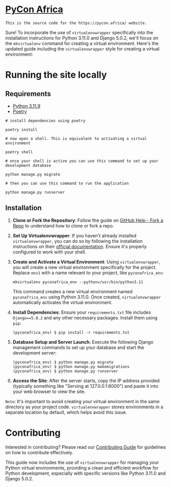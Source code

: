 # [PyCon Africa](https://pycon.africa/)

    This is the source code for the https://pycon.africa/ website.

Sure! To incorporate the use of `virtualenvwrapper` specifically into the installation instructions for Python 3.11.0 and Django 5.0.2, we'll focus on the `mkvirtualenv` command for creating a virtual environment. Here's the updated guide including the `virtualenvwrapper` style for creating a virtual environment:

# Running the site locally

## Requirements


* [Python 3.11.9](https://python.org)
* [Poetry](https://python-poetry.org/)



```
# install dependencies using poetry 

poetry install 

# now open a shell. This is equivalent to activating a virtual environment

poetry shell

# once your shell is active you can use this command to set up your development database

python manage.py migrate 

# then you can use this command to run the application

python manage.py runserver
```

## Installation

1. **Clone or Fork the Repository**: Follow the guide on [GitHub Help - Fork a Repo](https://help.github.com/articles/fork-a-repo) to understand how to clone or fork a repo.

2. **Set Up Virtualenvwrapper**: If you haven't already installed `virtualenvwrapper`, you can do so by following the installation instructions on their [official documentation](https://virtualenvwrapper.readthedocs.io). Ensure it's properly configured to work with your shell.

3. **Create and Activate a Virtual Environment**: Using `virtualenvwrapper`, you will create a new virtual environment specifically for the project. Replace `env1` with a name relevant to your project, like `pyconafrica_env`:

   ```
   mkvirtualenv pyconafrica_env --python=/usr/bin/python3.11
   ```

   This command creates a new virtual environment named `pyconafrica_env` using Python 3.11.0. Once created, `virtualenvwrapper` automatically activates the virtual environment.

4. **Install Dependencies**: Ensure your `requirements.txt` file includes `Django==5.0.2` and any other necessary packages. Install them using `pip`:

   ```
   (pyconafrica_env) $ pip install -r requirements.txt
   ```

5. **Database Setup and Server Launch**: Execute the following Django management commands to set up your database and start the development server:

   ```
   (pyconafrica_env) $ python manage.py migrate
   (pyconafrica_env) $ python manage.py makemigrations
   (pyconafrica_env) $ python manage.py runserver
   ```

6. **Access the Site**: After the server starts, copy the IP address provided (typically something like "Serving at 127.0.0.1:8000") and paste it into your web browser to view the site.

`Note`: It's important to avoid creating your virtual environment in the same directory as your project code. `virtualenvwrapper` stores environments in a separate location by default, which helps avoid this issue.

# Contributing

Interested in contributing? Please read our [Contributing Guide](./CONTRIBUTING.md) for guidelines on how to contribute effectively.

This guide now includes the use of `virtualenvwrapper` for managing your Python virtual environments, providing a clean and efficient workflow for Python development, especially with specific versions like Python 3.11.0 and Django 5.0.2.